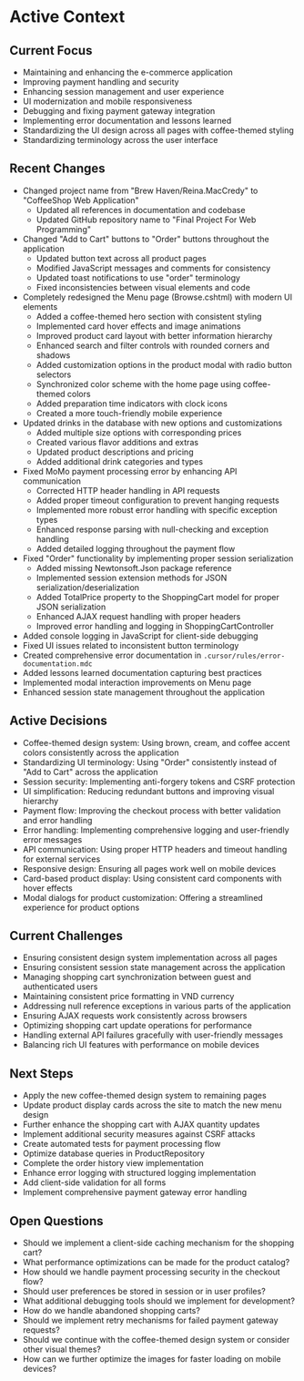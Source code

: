 # Active Context

## Current Focus
- Maintaining and enhancing the e-commerce application
- Improving payment handling and security
- Enhancing session management and user experience
- UI modernization and mobile responsiveness
- Debugging and fixing payment gateway integration
- Implementing error documentation and lessons learned
- Standardizing the UI design across all pages with coffee-themed styling
- Standardizing terminology across the user interface

## Recent Changes
- Changed project name from "Brew Haven/Reina.MacCredy" to "CoffeeShop Web Application"
  - Updated all references in documentation and codebase
  - Updated GitHub repository name to "Final Project For Web Programming"
- Changed "Add to Cart" buttons to "Order" buttons throughout the application
  - Updated button text across all product pages
  - Modified JavaScript messages and comments for consistency
  - Updated toast notifications to use "order" terminology
  - Fixed inconsistencies between visual elements and code
- Completely redesigned the Menu page (Browse.cshtml) with modern UI elements
  - Added a coffee-themed hero section with consistent styling
  - Implemented card hover effects and image animations
  - Improved product card layout with better information hierarchy
  - Enhanced search and filter controls with rounded corners and shadows
  - Added customization options in the product modal with radio button selectors
  - Synchronized color scheme with the home page using coffee-themed colors
  - Added preparation time indicators with clock icons
  - Created a more touch-friendly mobile experience
- Updated drinks in the database with new options and customizations
  - Added multiple size options with corresponding prices
  - Created various flavor additions and extras
  - Updated product descriptions and pricing
  - Added additional drink categories and types
- Fixed MoMo payment processing error by enhancing API communication
  - Corrected HTTP header handling in API requests
  - Added proper timeout configuration to prevent hanging requests
  - Implemented more robust error handling with specific exception types
  - Enhanced response parsing with null-checking and exception handling
  - Added detailed logging throughout the payment flow
- Fixed "Order" functionality by implementing proper session serialization
  - Added missing Newtonsoft.Json package reference
  - Implemented session extension methods for JSON serialization/deserialization
  - Added TotalPrice property to the ShoppingCart model for proper JSON serialization
  - Enhanced AJAX request handling with proper headers
  - Improved error handling and logging in ShoppingCartController
- Added console logging in JavaScript for client-side debugging
- Fixed UI issues related to inconsistent button terminology
- Created comprehensive error documentation in `.cursor/rules/error-documentation.mdc`
- Added lessons learned documentation capturing best practices
- Implemented modal interaction improvements on Menu page
- Enhanced session state management throughout the application

## Active Decisions
- Coffee-themed design system: Using brown, cream, and coffee accent colors consistently across the application
- Standardizing UI terminology: Using "Order" consistently instead of "Add to Cart" across the application
- Session security: Implementing anti-forgery tokens and CSRF protection
- UI simplification: Reducing redundant buttons and improving visual hierarchy
- Payment flow: Improving the checkout process with better validation and error handling
- Error handling: Implementing comprehensive logging and user-friendly error messages
- API communication: Using proper HTTP headers and timeout handling for external services
- Responsive design: Ensuring all pages work well on mobile devices
- Card-based product display: Using consistent card components with hover effects
- Modal dialogs for product customization: Offering a streamlined experience for product options

## Current Challenges
- Ensuring consistent design system implementation across all pages
- Ensuring consistent session state management across the application
- Managing shopping cart synchronization between guest and authenticated users
- Maintaining consistent price formatting in VND currency
- Addressing null reference exceptions in various parts of the application
- Ensuring AJAX requests work consistently across browsers
- Optimizing shopping cart update operations for performance
- Handling external API failures gracefully with user-friendly messages
- Balancing rich UI features with performance on mobile devices

## Next Steps
- Apply the new coffee-themed design system to remaining pages
- Update product display cards across the site to match the new menu design
- Further enhance the shopping cart with AJAX quantity updates
- Implement additional security measures against CSRF attacks
- Create automated tests for payment processing flow
- Optimize database queries in ProductRepository
- Complete the order history view implementation
- Enhance error logging with structured logging implementation
- Add client-side validation for all forms
- Implement comprehensive payment gateway error handling

## Open Questions
- Should we implement a client-side caching mechanism for the shopping cart?
- What performance optimizations can be made for the product catalog?
- How should we handle payment processing security in the checkout flow?
- Should user preferences be stored in session or in user profiles?
- What additional debugging tools should we implement for development?
- How do we handle abandoned shopping carts?
- Should we implement retry mechanisms for failed payment gateway requests?
- Should we continue with the coffee-themed design system or consider other visual themes?
- How can we further optimize the images for faster loading on mobile devices?